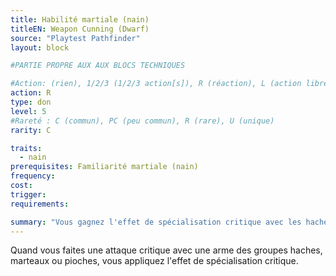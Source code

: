 ```yaml
---
title: Habilité martiale (nain)
titleEN: Weapon Cunning (Dwarf)
source: "Playtest Pathfinder"
layout: block

#PARTIE PROPRE AUX AUX BLOCS TECHNIQUES

#Action: (rien), 1/2/3 (1/2/3 action[s]), R (réaction), L (action libre)
action: R
type: don
level: 5
#Rareté : C (commun), PC (peu commun), R (rare), U (unique)
rarity: C

traits:
  - nain
prerequisites: Familiarité martiale (nain)
frequency:
cost:
trigger: 
requirements:

summary: "Vous gagnez l'effet de spécialisation critique avec les haches, les marteaux et les pioches"
---
```


Quand vous faites une attaque critique avec une arme des groupes haches, marteaux ou pioches, vous appliquez l'effet de spécialisation critique.